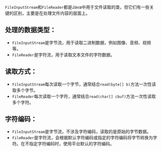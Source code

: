 `FileInputStream`和`FileReader`都是Java中用于文件读取的类，但它们有一些关键的区别，主要是在处理文件内容的层面上。

## 处理的数据类型：
- `FileInputStream`是字节流，用于读取二进制数据，例如图像、音频、视频等。
- `FileReader`是字符流，用于读取文本文件的字符数据。
## 读取方式：
- `FileInputStream`每次读取一个字节，通常结合`read(byte[] b)`方法一次性读取多个字节。
- `FileReader`每次读取一个字符，通常结合`read(char[] cbuf)`方法一次性读取多个字符。
## 字符编码：
- `FileInputStream`是字节流，不涉及字符编码，读取的是原始的字节数据。
- `FileReader`是字符流，会根据默认字符编码或指定的字符编码将字节转换为字符。在不指定字符编码时，使用平台默认的字符编码。